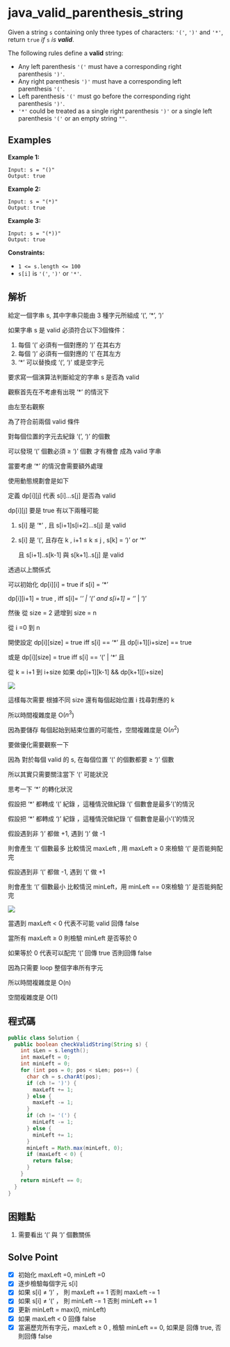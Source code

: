 # java_valid_parenthesis_string

Given a string `s` containing only three types of characters: `'('`, `')'` and `'*'`, return `true` *if* `s` *is **valid***.

The following rules define a **valid** string:

- Any left parenthesis `'('` must have a corresponding right parenthesis `')'`.
- Any right parenthesis `')'` must have a corresponding left parenthesis `'('`.
- Left parenthesis `'('` must go before the corresponding right parenthesis `')'`.
- `'*'` could be treated as a single right parenthesis `')'` or a single left parenthesis `'('` or an empty string `""`.

## Examples

**Example 1:**

```
Input: s = "()"
Output: true

```

**Example 2:**

```
Input: s = "(*)"
Output: true

```

**Example 3:**

```
Input: s = "(*))"
Output: true

```

**Constraints:**

- `1 <= s.length <= 100`
- `s[i]` is `'('`, `')'` or `'*'`.

## 解析

給定一個字串 s, 其中字串只能由 3 種字元所組成 ‘(’,  ‘*’,  ‘)’

如果字串 s 是 valid 必須符合以下3個條件：

1. 每個 ‘(’ 必須有一個對應的 ‘)’ 在其右方
2. 每個 ‘)’ 必須有一個對應的 ‘(’ 在其左方
3. ‘*’ 可以替換成 ‘(’, ‘)’ 或是空字元

要求寫一個演算法判斷給定的字串 s 是否為 valid

觀察首先在不考慮有出現 ‘*’ 的情況下

由左至右觀察

為了符合前兩個 valid 條件

對每個位置的字元去紀錄 ‘(’, ‘)’ 的個數

可以發現  ‘(’ 個數必須 ≥ ‘)’ 個數 才有機會 成為 valid 字串

當要考慮 ‘*’ 的情況會需要額外處理

使用動態規劃會是如下

定義 dp[i][j] 代表 s[i]…s[j] 是否為 valid

dp[i][j] 要是 true 有以下兩種可能

1. s[i] 是 ‘*’ , 且 s[i+1]s[i+2]…s[j] 是 valid
2. s[i] 是 ‘(’, 且存在 k , i+1 ≤ k ≤ j , s[k] = ‘)’ or ‘*’

     且 s[i+1]..s[k-1] 與 s[k+1]..s[j] 是 valid

透過以上關係式

可以初始化 dp[i][i] = true if s[i] = ‘*’

dp[i][i+1] = true , iff s[i]= ‘*’ | ‘(’  and s[i+1] = ‘*’ | ‘)’

然後 從 size = 2 遞增到 size = n

從 i =0 到 n

開使設定 dp[i][size] = true iff  s[i] == ‘*’ 且 dp[i+1][i+size] == true

或是 dp[i][size] = true iff s[i] == ‘(’ | ‘*’ 且

從 k = i+1 到 i+size 如果 dp[i+1][k-1] && dp[k+1][i+size]

![](https://i.imgur.com/y6sTxH9.png)

這樣每次需要 根據不同 size 還有每個起始位置 i 找尋對應的 k

所以時間複雜度是 O($n^3$)

因為要儲存 每個起始到結束位置的可能性，空間複雜度是 O($n^2$)

要做優化需要觀察一下

因為 對於每個 valid 的 s, 在每個位置 ‘(’ 的個數都要 ≥ ‘)’ 個數

所以其實只需要關注當下 ‘(’ 可能狀況

思考一下 ‘*’ 的轉化狀況

假設把 ‘*’ 都轉成 ‘(’ 紀錄 ，這種情況做紀錄 ‘(’ 個數會是最多’(’的情況

假設把 ‘*’ 都轉成 ‘)’ 紀錄 ，這種情況做紀錄 ‘(’ 個數會是最小’(’的情況

假設遇到非 ‘)’ 都做 +1, 遇到 ‘)’ 做 -1 

則會產生 ‘(’ 個數最多 比較情況 maxLeft , 用 maxLeft ≥ 0 來檢驗 ‘(’ 是否能夠配完

假設遇到非 ‘(’ 都做 -1, 遇到 ‘(’ 做 +1 

則會產生 ‘(’ 個數最小 比較情況 minLeft，用 minLeft == 0來檢驗 ‘)’ 是否能夠配完


![](https://i.imgur.com/NNhrNAL.png)

當遇到 maxLeft < 0 代表不可能 valid 回傳 false

當所有 maxLeft ≥ 0 則檢驗 minLeft 是否等於 0

如果等於 0 代表可以配完 ‘(’ 回傳 true 否則回傳 false

因為只需要 loop 整個字串所有字元

所以時間複雜度是 O(n)

空間複雜度是 O(1)

## 程式碼
```java
public class Solution {
  public boolean checkValidString(String s) {
    int sLen = s.length();
    int maxLeft = 0;
    int minLeft = 0;
    for (int pos = 0; pos < sLen; pos++) {
      char ch = s.charAt(pos);
      if (ch != ')') {
        maxLeft += 1;
      } else {
        maxLeft -= 1;
      }
      if (ch != '(') {
        minLeft -= 1;
      } else {
        minLeft += 1;
      }
      minLeft = Math.max(minLeft, 0);
      if (maxLeft < 0) {
        return false;
      }
    }
    return minLeft == 0;
  }
}

```
## 困難點

1. 需要看出 ‘(’ 與 ‘)’ 個數關係

## Solve Point

- [x]  初始化 maxLeft =0, minLeft =0
- [x]  逐步檢驗每個字元 s[i]
- [x]  如果 s[i] ≠ ‘)’ ， 則 maxLeft += 1 否則 maxLeft -= 1
- [x]  如果 s[i] ≠ ‘(’ ， 則 minLeft -= 1 否則 minLeft += 1
- [x]  更新 minLeft = max(0, minLeft)
- [x]  如果 maxLeft < 0 回傳 false
- [x]  當遍歷完所有字元，maxLeft ≥ 0 , 檢驗 minLeft == 0, 如果是 回傳 true, 否則回傳 false